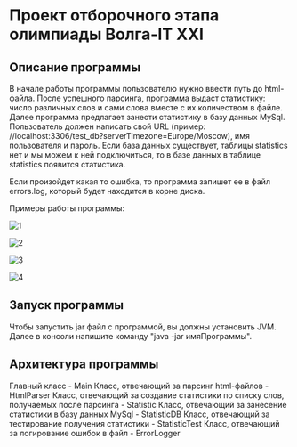 # Проект отборочного этапа олимпиады Волга-IT XXI

## Описание программы

В начале работы программы пользователю нужно ввести путь до html-файла. После успешного парсинга, программа выдаст статистику: число различных слов 
и сами слова вместе с их количеством в файле. Далее программа предлагает занести статистику в базу данных MySql. 
Пользователь должен написать свой URL (пример: //localhost:3306/test_db?serverTimezone=Europe/Moscow), имя пользователя и пароль. Если база данных существует, 
таблицы statistics нет и мы можем к ней подключиться, то в базе данных в таблице statistics появится статистика. 

Если произойдет какая то ошибка, то программа запишет ее в файл errors.log, который будет находится в корне диска.

Примеры работы программы:

![1](https://user-images.githubusercontent.com/59579234/132401129-4cb563b2-bc3a-4559-b173-70e0c72100d9.png)

![2](https://user-images.githubusercontent.com/59579234/132401160-eb5763a9-ff11-49c4-97e2-4216f27daebf.png)

![3](https://user-images.githubusercontent.com/59579234/132401198-d0defa0f-589e-47e8-8e49-a3db257fd15a.png)

![4](https://user-images.githubusercontent.com/59579234/132401241-a99253f3-56e5-4a6f-bac0-673ea3c61cff.png)

## Запуск программы

Чтобы запустить jar файл с программой, вы должны установить JVM. Далее в консоли напишите команду "java -jar имяПрограммы".

## Архитектура программы

Главный класс - Main
Класс, отвечающий за парсинг html-файлов - HtmlParser
Класс, отвечающий за создание статистики по списку слов, получаемых после парсинга - Statistic
Класс, отвечающий за занесение статистики в базу данных MySql - StatisticDB
Класс, отвечающий за тестирование получения статистики - StatisticTest
Класс, отвечающий за логирование ошибок в файл - ErrorLogger


